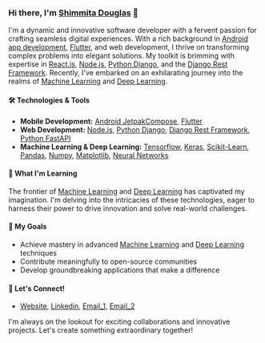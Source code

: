 
### Hi there, I'm [Shimmita Douglas](https://github.com/Shimmita) 👋

I'm a dynamic and innovative software developer with a fervent passion for crafting seamless digital experiences. With a rich background in [Android app development](https://developer.android.com/), [Flutter](https://flutter.dev/), and web development, I thrive on transforming complex problems into elegant solutions. My toolkit is brimming with expertise in [React.js](https://react.dev/), [Node.js](https://nodejs.org/), [Python Django](https://www.djangoproject.com/), and the [Django Rest Framework](https://www.django-rest-framework.org/). Recently, I've embarked on an exhilarating journey into the realms of [Machine Learning](https://www.coursera.org/learn/machine-learning) and [Deep Learning](https://www.deeplearning.ai/).

#### 🛠 Technologies & Tools

- **Mobile Development:** [Android JetpakCompose](https://developer.android.com/),  [Flutter](https://flutter.dev/)
- **Web Development:** [Node.js](https://nodejs.org/), [Python Django](https://www.djangoproject.com/), [Django Rest Framework](https://www.django-rest-framework.org/), [Python FastAPI](https://fastapi.tiangolo.com/)
- **Machine Learning & Deep Learning:**  [Tensorflow](https://www.tensorflow.org), [Keras](https://www.keras.io), [Scikit-Learn](https://www.scikit-learn.io), [Pandas](https://www.pandas.org), [Numpy](https://www.numpy.org), [Matplotlib](https://matplotlib.org), [Neural Networks](https://en.wikipedia.org/wiki/Artificial_neural_network)

#### 🌱 What I'm Learning

The frontier of [Machine Learning](https://www.coursera.org/learn/machine-learning) and [Deep Learning](https://www.deeplearning.ai/) has captivated my imagination. I'm delving into the intricacies of these technologies, eager to harness their power to drive innovation and solve real-world challenges.

#### 🎯 My Goals

- Achieve mastery in advanced [Machine Learning](https://www.coursera.org/learn/machine-learning) and [Deep Learning](https://www.deeplearning.ai/) techniques
- Contribute meaningfully to open-source communities
- Develop groundbreaking applications that make a difference

#### 🚀 Let's Connect!

- [Website](https://shimmitadouglas.vercel.app/), [Linkedin](https://www.linkedin.com/in/douglas-oundo-aa1b35255), [Email_1](shimitadouglas@gmail.com), [Email_2](douglasshimita3@gmail.com)


I'm always on the lookout for exciting collaborations and innovative projects. Let's create something extraordinary together!








